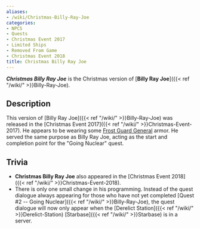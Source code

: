 ```yaml
---
aliases:
- /wiki/Christmas-Billy-Ray-Joe
categories:
- NPCS
- Quests
- Christmas Event 2017
- Limited Ships
- Removed From Game
- Christmas Event 2018
title: Christmas Billy Ray Joe
---
```


**_Christmas Billy Ray Joe_** is the Christmas version of [**Billy Ray Joe**]({{< ref "/wiki/" >}}Billy-Ray-Joe). 

## Description

This version of [Billy Ray Joe]({{< ref "/wiki/" >}}Billy-Ray-Joe) was released in the [Christmas Event 2017]({{< ref "/wiki/" >}}Christmas-Event-2017). He appears to be wearing some [Frost Guard General](https://www.roblox.com/bundles/194/Frost-Guard-General) armor. He served the same purpose as Billy Ray Joe, acting as the start and completion point for the "Going Nuclear" quest.

## Trivia

- **Christmas Billy Ray Joe** also appeared in the [Christmas Event 2018]({{< ref "/wiki/" >}}Christmas-Event-2018).
- There is only one small change in his programming. Instead of the quest dialogue always appearing for those who have not yet completed [Quest #2 -- Going Nuclear]({{< ref "/wiki/" >}}Billy-Ray-Joe), the quest dialogue will now only appear when the [Derelict Station]({{< ref "/wiki/" >}}Derelict-Station) [Starbase]({{< ref "/wiki/" >}}Starbase) is in a server.